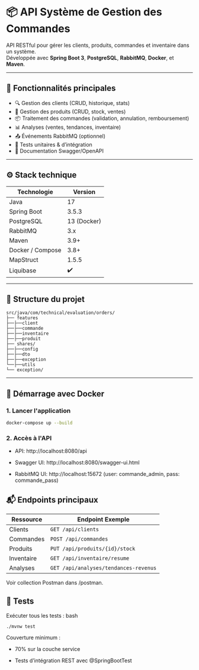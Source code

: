 # 📦 API Système de Gestion des Commandes

API RESTful pour gérer les clients, produits, commandes et inventaire dans un système.  
Développée avec **Spring Boot 3**, **PostgreSQL**, **RabbitMQ**, **Docker**, et **Maven**.

---

## 🚀 Fonctionnalités principales

- 🔍 Gestion des clients (CRUD, historique, stats)
- 🛒 Gestion des produits (CRUD, stock, ventes)
- 📦 Traitement des commandes (validation, annulation, remboursement)
- 📊 Analyses (ventes, tendances, inventaire)
- 📤 Événements RabbitMQ (optionnel)
- 🧪 Tests unitaires & d’intégration
- 📄 Documentation Swagger/OpenAPI

---

## ⚙️ Stack technique

| Technologie      | Version     |
|------------------|-------------|
| Java             | 17          |
| Spring Boot      | 3.5.3       |
| PostgreSQL       | 13 (Docker) |
| RabbitMQ         | 3.x         |
| Maven            | 3.9+        |
| Docker / Compose | 3.8+        |
| MapStruct        | 1.5.5       |
| Liquibase        | ✔️           |

---

## 📁 Structure du projet
```
src/java/com/technical/evaluation/orders/
├── features
├──├──client
├──├──commande
├──├──inventaire
├──├──produit
├── shares/
├──├──config
├──├──dto
├──├──exception
└──├──utils
└── exception/
```

---

## 🐳 Démarrage avec Docker

### 1. Lancer l'application

```bash
docker-compose up --build
```

### 2. Accès à l'API
- API: http://localhost:8080/api

- Swagger UI: http://localhost:8080/swagger-ui.html

- RabbitMQ UI: http://localhost:15672 (user: commande_admin, pass: commande_pass)

## 📬 Endpoints principaux

| Ressource  | Endpoint Exemple                      |
| ---------- | ------------------------------------- |
| Clients    | `GET /api/clients`                    |
| Commandes  | `POST /api/commandes`                 |
| Produits   | `PUT /api/produits/{id}/stock`        |
| Inventaire | `GET /api/inventaire/resume`          |
| Analyses   | `GET /api/analyses/tendances-revenus` |

Voir collection Postman dans /postman.

## 🧪 Tests
Exécuter tous les tests :
bash
```
./mvnw test
```

Couverture minimum :

- 70% sur la couche service

- Tests d’intégration REST avec @SpringBootTest

